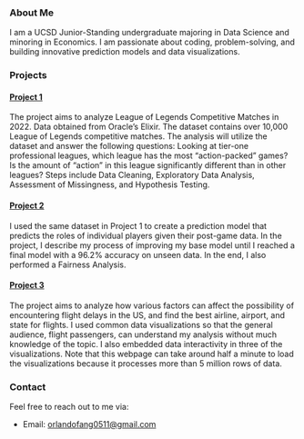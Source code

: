 ### About Me
I am a UCSD Junior-Standing undergraduate majoring in Data Science and minoring in Economics. I am passionate about coding, problem-solving, and building innovative prediction models and data visualizations.

### Projects
#### [Project 1](https://orlandofang.github.io/most-exciting-league-in-league-of-legends/)
The project aims to analyze League of Legends Competitive Matches in 2022. Data obtained from Oracle’s Elixir. The dataset contains over 10,000 League of Legends competitive matches. The analysis will utilize the dataset and answer the following questions: Looking at tier-one professional leagues, which league has the most “action-packed” games? Is the amount of “action” in this league significantly different than in other leagues?
Steps include Data Cleaning, Exploratory Data Analysis, Assessment of Missingness, and Hypothesis Testing.

#### [Project 2](https://orlandofang.github.io/league-of-legends-role-prediction/)
I used the same dataset in Project 1 to create a prediction model that predicts the roles of individual players given their post-game data. In the project, I describe my process of improving my base model until I reached a final model with a 96.2% accuracy on unseen data. In the end, I also performed a Fairness Analysis.

#### [Project 3](https://orlandofang.github.io/Flight_Delays/)
The project aims to analyze how various factors can affect the possibility of encountering flight delays in the US, and find the best airline, airport, and state for flights. I used common data visualizations so that the general audience, flight passengers, can understand my analysis without much knowledge of the topic. I also embedded data interactivity in three of the visualizations.
Note that this webpage can take around half a minute to load the visualizations because it processes more than 5 million rows of data.

### Contact
Feel free to reach out to me via:

- Email: orlandofang0511@gmail.com

